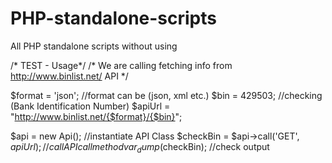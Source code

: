 PHP-standalone-scripts
======================

All PHP standalone scripts without using 

/* TEST - Usage*/
/* We are calling fetching info from http://www.binlist.net/ API */

$format = 'json'; //format can be (json, xml etc.)
$bin    = 429503; //checking (Bank Identification Number)
$apiUrl = "http://www.binlist.net/{$format}/{$bin}"; 

$api = new Api(); //instantiate API Class
$checkBin = $api->call('GET', $apiUrl); //call API call method
var_dump($checkBin); //check output
